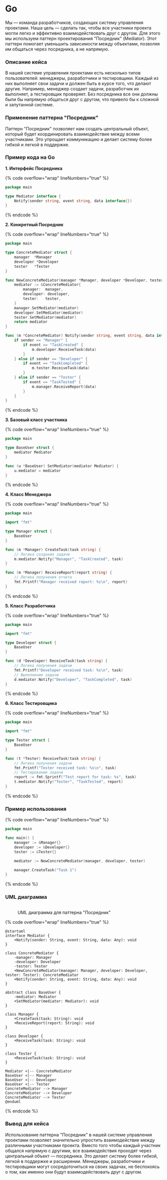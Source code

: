 # Go

Мы — команда разработчиков, создающих систему управления проектами. Наша цель — сделать так, чтобы все участники проекта могли легко и эффективно взаимодействовать друг с другом. Для этого мы используем паттерн проектирования "Посредник" (Mediator). Этот паттерн помогает уменьшить зависимости между объектами, позволяя им общаться через посредника, а не напрямую.

### Описание кейса

В нашей системе управления проектами есть несколько типов пользователей: менеджеры, разработчики и тестировщики. Каждый из них выполняет свои задачи и должен быть в курсе того, что делают другие. Например, менеджер создает задачи, разработчик их выполняет, а тестировщик проверяет. Без посредника все они должны были бы напрямую общаться друг с другом, что привело бы к сложной и запутанной системе.

### Применение паттерна "Посредник"

Паттерн "Посредник" позволяет нам создать центральный объект, который будет координировать взаимодействие между всеми участниками. Это упрощает коммуникацию и делает систему более гибкой и легкой в поддержке.

### Пример кода на Go

**1. Интерфейс Посредника**

{% code overflow="wrap" lineNumbers="true" %}
```go
package main

type Mediator interface {
    Notify(sender string, event string, data interface{})
}
```
{% endcode %}

**2. Конкретный Посредник**

{% code overflow="wrap" lineNumbers="true" %}
```go
package main

type ConcreteMediator struct {
    manager  *Manager
    developer *Developer
    tester   *Tester
}

func NewConcreteMediator(manager *Manager, developer *Developer, tester *Tester) *ConcreteMediator {
    mediator := &ConcreteMediator{
        manager:  manager,
        developer: developer,
        tester:   tester,
    }
    manager.SetMediator(mediator)
    developer.SetMediator(mediator)
    tester.SetMediator(mediator)
    return mediator
}

func (m *ConcreteMediator) Notify(sender string, event string, data interface{}) {
    if sender == "Manager" {
        if event == "TaskCreated" {
            m.developer.ReceiveTask(data)
        }
    } else if sender == "Developer" {
        if event == "TaskCompleted" {
            m.tester.ReceiveTask(data)
        }
    } else if sender == "Tester" {
        if event == "TaskTested" {
            m.manager.ReceiveReport(data)
        }
    }
}
```
{% endcode %}

**3. Базовый класс участника**

{% code overflow="wrap" lineNumbers="true" %}
```go
package main

type BaseUser struct {
    mediator Mediator
}

func (u *BaseUser) SetMediator(mediator Mediator) {
    u.mediator = mediator
}
```
{% endcode %}

**4. Класс Менеджера**

{% code overflow="wrap" lineNumbers="true" %}
```go
package main

import "fmt"

type Manager struct {
    BaseUser
}

func (m *Manager) CreateTask(task string) {
    // Логика создания задачи
    m.mediator.Notify("Manager", "TaskCreated", task)
}

func (m *Manager) ReceiveReport(report string) {
    // Логика получения отчета
    fmt.Printf("Manager received report: %s\n", report)
}
```
{% endcode %}

**5. Класс Разработчика**

{% code overflow="wrap" lineNumbers="true" %}
```go
package main

import "fmt"

type Developer struct {
    BaseUser
}

func (d *Developer) ReceiveTask(task string) {
    // Логика получения задачи
    fmt.Printf("Developer received task: %s\n", task)
    // Выполнение задачи
    d.mediator.Notify("Developer", "TaskCompleted", task)
}
```
{% endcode %}

**6. Класс Тестировщика**

{% code overflow="wrap" lineNumbers="true" %}
```go
package main

import "fmt"

type Tester struct {
    BaseUser
}

func (t *Tester) ReceiveTask(task string) {
    // Логика получения задачи
    fmt.Printf("Tester received task: %s\n", task)
    // Тестирование задачи
    report := fmt.Sprintf("Test report for task: %s", task)
    t.mediator.Notify("Tester", "TaskTested", report)
}
```
{% endcode %}

### Пример использования

{% code overflow="wrap" lineNumbers="true" %}
```go
package main

func main() {
    manager := &Manager{}
    developer := &Developer{}
    tester := &Tester{}

    mediator := NewConcreteMediator(manager, developer, tester)

    manager.CreateTask("Task 1")
}
```
{% endcode %}

### UML диаграмма

<figure><img src="../../../../../.gitbook/assets/image (1) (1) (1) (1).png" alt=""><figcaption><p>UML диаграмма для паттерна "Посредник"</p></figcaption></figure>

{% code overflow="wrap" lineNumbers="true" %}
```plantuml
@startuml
interface Mediator {
    +Notify(sender: String, event: String, data: Any): void
}

class ConcreteMediator {
    -manager: Manager
    -developer: Developer
    -tester: Tester
    +NewConcreteMediator(manager: Manager, developer: Developer, tester: Tester): ConcreteMediator
    +Notify(sender: String, event: String, data: Any): void
}

abstract class BaseUser {
    -mediator: Mediator
    +SetMediator(mediator: Mediator): void
}

class Manager {
    +CreateTask(task: String): void
    +ReceiveReport(report: String): void
}

class Developer {
    +ReceiveTask(task: String): void
}

class Tester {
    +ReceiveTask(task: String): void
}

Mediator <|-- ConcreteMediator
BaseUser <|-- Manager
BaseUser <|-- Developer
BaseUser <|-- Tester
ConcreteMediator --> Manager
ConcreteMediator --> Developer
ConcreteMediator --> Tester
@enduml
```
{% endcode %}

### Вывод для кейса

Использование паттерна "Посредник" в нашей системе управления проектами позволяет значительно упростить взаимодействие между различными участниками проекта. Вместо того чтобы каждый участник общался напрямую с другими, все взаимодействия проходят через центральный объект — посредника. Это делает систему более гибкой, легкой в поддержке и расширении. Менеджеры, разработчики и тестировщики могут сосредоточиться на своих задачах, не беспокоясь о том, как именно они будут взаимодействовать друг с другом.
